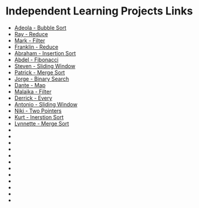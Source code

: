 # Independent Learning Projects Links

- [Adeola - Bubble Sort](https://github.com/datCodeGirl/ISP--BubbleSort)
- [Ray - Reduce](https://github.com/runquan-ray-zhou/Independent-study-project-local)
- [Mark - Filter](https://github.com/M0TS/filter-independent-project-)
- [Franklin - Reduce](https://github.com/Frankwhitee1/reduce-project)
- [Abraham - Insertion Sort](https://github.com/AbrahamZambranoTablante/Insertion-Sort/tree/main)
- [Abdel - Fibonacci](https://github.com/AbdelSayedahmed/ISP-Fibonacci-Sequence)
- [Steven - Sliding Window](https://github.com/ROUSE-prog/Sliding-window/tree/main)
- [Patrick - Merge Sort](https://github.com/PRRInc/isp-merge-sort-.git)
- [Jorge - Binary Search](https://github.com/JorgeLG87/Binary-Search)
- [Dante - Map](https://github.com/Danterod/Independent-Learning-Project)
- [Malaika - Filter](https://github.com/moglesdata/ISP_Filter_Demo/blob/main/readme.md)
- [Derrick - Every](https://github.com/dmayers1204/independent-study-project.every-/tree/main)
- [Antonio - Sliding Window](https://github.com/anthonymartz17/sliding-window-presentation/tree/main)
- [Niki - Two Pointers](https://github.com/incognito1025/isptwopointers_index.js)
- [Kurt - Inerstion Sort](https://github.com/kurtCoding/Independent-Study-Project)
- [Lynnette - Merge Sort](https://github.com/lynnjaco/mergesortisp)
- []()
- []()
- []()
- []()
- []()
- []()
- []()
- []()
- []()
- []()
- []()
- []()
